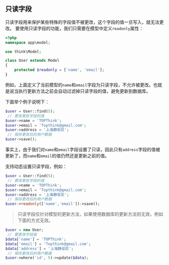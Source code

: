 ## 只读字段

只读字段用来保护某些特殊的字段值不被更改，这个字段的值一旦写入，就无法更改。 要使用只读字段的功能，我们只需要在模型中定义`readonly`属性：

```php
<?php
namespace app\model;

use think\Model;

class User extends Model
{
    protected $readonly = ['name', 'email'];
}
```

例如，上面定义了当前模型的`name`和`email`字段为只读字段，不允许被更改。也就是说当执行更新方法之前会自动过滤掉只读字段的值，避免更新到数据库。

下面举个例子说明下：

```php
$user = User::find(5);
 // 更改某些字段的值
$user->name = 'TOPThink';
$user->email = 'Topthink@gmail.com';
$user->address = '上海静安区';
 // 保存更改后的用户数据
$user->save();
```

事实上，由于我们对`name`和`email`字段设置了只读，因此只有`address`字段的值被更新了，而`name`和`email`的值仍然还是更新之前的值。

支持动态设置只读字段，例如：

```php
$user = User::find(5);
 // 更改某些字段的值
$user->name = 'TOPThink';
$user->email = 'Topthink@gmail.com';
$user->address = '上海静安区';
 // 保存更改后的用户数据
$user->readonly(['name','email'])->save();
```

> 只读字段仅针对模型的更新方法，如果使用数据库的更新方法则无效，例如下面的方式无效。

```php
$user = new User;
 // 要更改字段值
$data['name'] = 'TOPThink';
$data['email'] = 'Topthink@gmail.com';
$data['address'] = '上海静安区';
 // 保存更改后的用户数据
$user->where('id', 5)->update($data);
```



